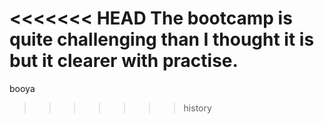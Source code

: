 <<<<<<< HEAD
The bootcamp is quite challenging than I thought it is but it clearer with practise.
=======
booya
>>>>>>> history
